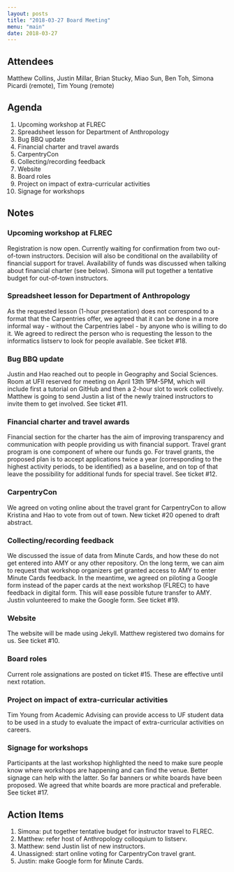 ```yaml
---
layout: posts
title: "2018-03-27 Board Meeting"
menu: "main"
date: 2018-03-27
---
```


## Attendees

Matthew Collins, Justin Millar, Brian Stucky, Miao Sun, Ben Toh, Simona Picardi (remote), Tim Young (remote)

## Agenda

1. Upcoming workshop at FLREC
2. Spreadsheet lesson for Department of Anthropology
3. Bug BBQ update
4. Financial charter and travel awards
5. CarpentryCon
6. Collecting/recording feedback
7. Website
8. Board roles
9. Project on impact of extra-curricular activities
10. Signage for workshops

## Notes

### Upcoming workshop at FLREC

Registration is now open. Currently waiting for confirmation from two out-of-town instructors. Decision will also be conditional on the availability of financial support for travel. Availability of funds was discussed when talking about financial charter (see below). Simona will put together a tentative budget for out-of-town instructors.

###  Spreadsheet lesson for Department of Anthropology

As the requested lesson (1-hour presentation) does not correspond to a format that the Carpentries offer, we agreed that it can be done in a more informal way - without the Carpentries label - by anyone who is willing to do it. We agreed to redirect the person who is requesting the lesson to the informatics listserv to look for people available. See ticket #18. 

### Bug BBQ update

Justin and Hao reached out to people in Geography and Social Sciences. Room at UFII reserved for meeting on April 13th 1PM-5PM, which will include first a tutorial on GitHub and then a 2-hour slot to work collectively. Matthew is going to send Justin a list of the newly trained instructors to invite them to get involved. See ticket #11.

### Financial charter and travel awards

Financial section for the charter has the aim of improving transparency and communication with people providing us with financial support. Travel grant program is one component of where our funds go. For travel grants, the proposed plan is to accept applications twice a year (corresponding to the highest activity periods, to be identified) as a baseline, and on top of that leave the possibility for additional funds for special travel. See ticket #12. 

### CarpentryCon

We agreed on voting online about the travel grant for CarpentryCon to allow Kristina and Hao to vote from out of town. New ticket #20 opened to draft abstract. 

### Collecting/recording feedback

We discussed the issue of data from Minute Cards, and how these do not get entered into AMY or any other repository. On the long term, we can aim to request that workshop organizers get granted access to AMY to enter Minute Cards feedback. In the meantime, we agreed on piloting a Google form instead of the paper cards at the next workshop (FLREC) to have feedback in digital form. This will ease possible future transfer to AMY. Justin volunteered to make the Google form. See ticket #19.

### Website

The website will be made using Jekyll. Matthew registered two domains for us. See ticket #10. 

### Board roles

Current role assignations are posted on ticket #15. These are effective until next rotation. 

### Project on impact of extra-curricular activities

Tim Young from Academic Advising can provide access to UF student data to be used in a study to evaluate the impact of extra-curricular activities on careers. 

### Signage for workshops

Participants at the last workshop highlighted the need to make sure people know where workshops are happening and can find the venue. Better signage can help with the latter. So far banners or white boards have been proposed. We agreed that white boards are more practical and preferable. See ticket #17. 

## Action Items

1. Simona: put together tentative budget for instructor travel to FLREC.
2. Matthew: refer host of Anthropology colloquium to listserv.
3. Matthew: send Justin list of new instructors. 
4. Unassigned: start online voting for CarpentryCon travel grant. 
5. Justin: make Google form for Minute Cards. 

